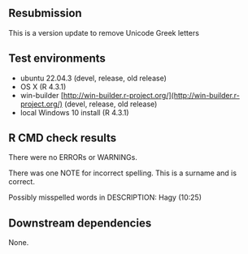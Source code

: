 ## Resubmission 

This is a version update to remove Unicode Greek letters

## Test environments

* ubuntu 22.04.3 (devel, release, old release)
* OS X (R 4.3.1)
* win-builder [http://win-builder.r-project.org/](http://win-builder.r-project.org/) (devel, release, old release)
* local Windows 10 install (R 4.3.1)

## R CMD check results

There were no ERRORs or WARNINGs.

There was one NOTE for incorrect spelling.  This is a surname and is correct.

Possibly misspelled words in DESCRIPTION:
  Hagy (10:25)
  
## Downstream dependencies

None.

